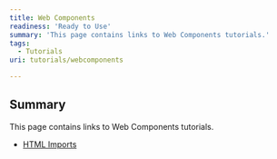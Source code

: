 ```yaml
---
title: Web Components
readiness: 'Ready to Use'
summary: 'This page contains links to Web Components tutorials.'
tags:
  - Tutorials
uri: tutorials/webcomponents

---
```

## <span>Summary</span>

This page contains links to Web Components tutorials.

-   [HTML Imports](/tutorials/webcomponents/htmlimports)

